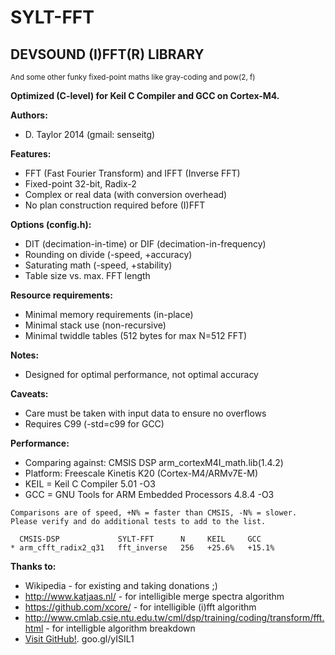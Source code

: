SYLT-FFT
========
DEVSOUND (I)FFT(R) LIBRARY
-------------------------------------
<sup>And some other funky fixed-point maths like gray-coding and pow(2, f)</sup>

**Optimized (C-level) for Keil C Compiler and GCC on Cortex-M4.**

**Authors:**
* D. Taylor 2014 (gmail: senseitg)

**Features:**
* FFT (Fast Fourier Transform) and IFFT (Inverse FFT)
* Fixed-point 32-bit, Radix-2
*	Complex or real data (with conversion overhead)
* No plan construction required before (I)FFT

**Options (config.h):**
* DIT (decimation-in-time) or DIF (decimation-in-frequency)
* Rounding on divide (-speed, +accuracy)
* Saturating math (-speed, +stability)
* Table size vs. max. FFT length

**Resource requirements:**
* Minimal memory requirements (in-place)
* Minimal stack use (non-recursive)
* Minimal twiddle tables (512 bytes for max N=512 FFT)

**Notes:**
* Designed for optimal performance, not optimal accuracy

**Caveats:**
* Care must be taken with input data to ensure no overflows
* Requires C99 (-std=c99 for GCC)

**Performance:**
* Comparing against: CMSIS DSP arm_cortexM4I_math.lib(1.4.2)
* Platform: Freescale Kinetis K20 (Cortex-M4/ARMv7E-M)
* KEIL = Keil C Compiler 5.01 -O3
* GCC  = GNU Tools for ARM Embedded Processors 4.8.4 -O3

```
Comparisons are of speed, +N% = faster than CMSIS, -N% = slower.
Please verify and do additional tests to add to the list.

  CMSIS-DSP             SYLT-FFT      N     KEIL     GCC
* arm_cfft_radix2_q31   fft_inverse   256   +25.6%   +15.1%
```

**Thanks to:**
* Wikipedia - for existing and taking donations ;)
* http://www.katjaas.nl/ - for intelligible merge spectra algorithm
* https://github.com/xcore/ - for intelligible (i)fft algorithm
* http://www.cmlab.csie.ntu.edu.tw/cml/dsp/training/coding/transform/fft.html - for intelligble algorithm breakdown
*	[Visit GitHub!](www.github.com).
goo.gl/yISIL1